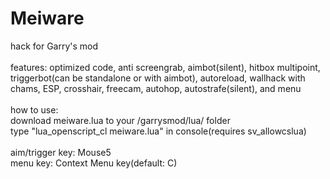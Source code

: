 # Meiware
hack for Garry's mod<br/><br/>
features: optimized code, anti screengrab, aimbot(silent), hitbox multipoint, triggerbot(can be standalone or with aimbot), autoreload, wallhack with chams, ESP, crosshair, freecam, autohop, autostrafe(silent), and menu<br/><br/>
how to use:<br/>
download meiware.lua to your /garrysmod/lua/ folder<br/>
type "lua_openscript_cl meiware.lua" in console(requires sv_allowcslua)<br/><br/>
aim/trigger key: Mouse5<br/>
menu key: Context Menu key(default: C)<br/><br/>
